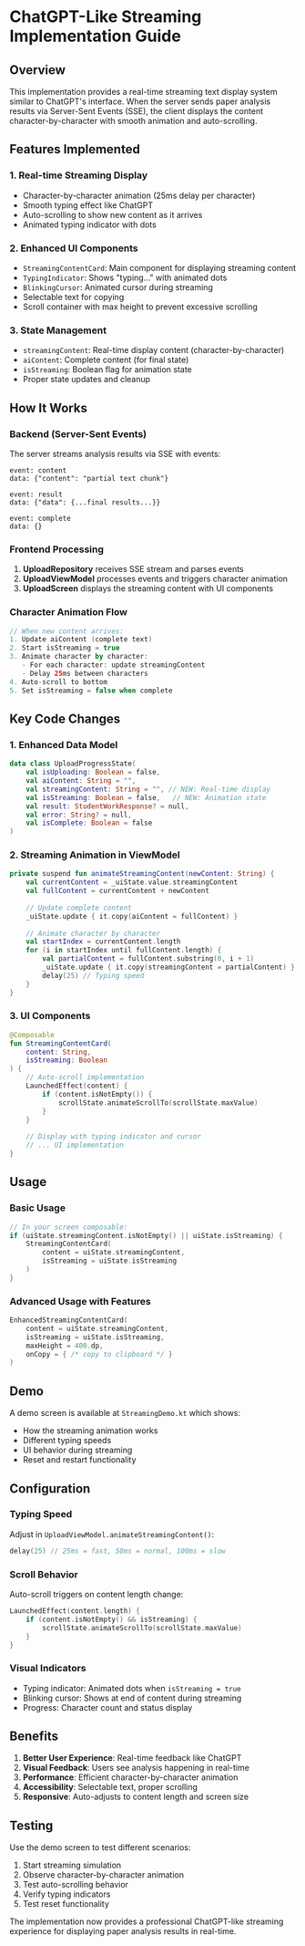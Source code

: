 # ChatGPT-Like Streaming Implementation Guide

## Overview

This implementation provides a real-time streaming text display system similar to ChatGPT's interface. When the server sends paper analysis results via Server-Sent Events (SSE), the client displays the content character-by-character with smooth animation and auto-scrolling.

## Features Implemented

### 1. **Real-time Streaming Display**
- Character-by-character animation (25ms delay per character)
- Smooth typing effect like ChatGPT
- Auto-scrolling to show new content as it arrives
- Animated typing indicator with dots

### 2. **Enhanced UI Components**
- `StreamingContentCard`: Main component for displaying streaming content
- `TypingIndicator`: Shows "typing..." with animated dots
- `BlinkingCursor`: Animated cursor during streaming
- Selectable text for copying
- Scroll container with max height to prevent excessive scrolling

### 3. **State Management**
- `streamingContent`: Real-time display content (character-by-character)
- `aiContent`: Complete content (for final state)
- `isStreaming`: Boolean flag for animation state
- Proper state updates and cleanup

## How It Works

### Backend (Server-Sent Events)
The server streams analysis results via SSE with events:
```
event: content
data: {"content": "partial text chunk"}

event: result
data: {"data": {...final results...}}

event: complete
data: {}
```

### Frontend Processing

1. **UploadRepository** receives SSE stream and parses events
2. **UploadViewModel** processes events and triggers character animation
3. **UploadScreen** displays the streaming content with UI components

### Character Animation Flow

```kotlin
// When new content arrives:
1. Update aiContent (complete text)
2. Start isStreaming = true
3. Animate character by character:
   - For each character: update streamingContent
   - Delay 25ms between characters
4. Auto-scroll to bottom
5. Set isStreaming = false when complete
```

## Key Code Changes

### 1. Enhanced Data Model
```kotlin
data class UploadProgressState(
    val isUploading: Boolean = false,
    val aiContent: String = "",
    val streamingContent: String = "", // NEW: Real-time display
    val isStreaming: Boolean = false,   // NEW: Animation state
    val result: StudentWorkResponse? = null,
    val error: String? = null,
    val isComplete: Boolean = false
)
```

### 2. Streaming Animation in ViewModel
```kotlin
private suspend fun animateStreamingContent(newContent: String) {
    val currentContent = _uiState.value.streamingContent
    val fullContent = currentContent + newContent
    
    // Update complete content
    _uiState.update { it.copy(aiContent = fullContent) }
    
    // Animate character by character
    val startIndex = currentContent.length
    for (i in startIndex until fullContent.length) {
        val partialContent = fullContent.substring(0, i + 1)
        _uiState.update { it.copy(streamingContent = partialContent) }
        delay(25) // Typing speed
    }
}
```

### 3. UI Components
```kotlin
@Composable
fun StreamingContentCard(
    content: String,
    isStreaming: Boolean
) {
    // Auto-scroll implementation
    LaunchedEffect(content) {
        if (content.isNotEmpty()) {
            scrollState.animateScrollTo(scrollState.maxValue)
        }
    }
    
    // Display with typing indicator and cursor
    // ... UI implementation
}
```

## Usage

### Basic Usage
```kotlin
// In your screen composable:
if (uiState.streamingContent.isNotEmpty() || uiState.isStreaming) {
    StreamingContentCard(
        content = uiState.streamingContent,
        isStreaming = uiState.isStreaming
    )
}
```

### Advanced Usage with Features
```kotlin
EnhancedStreamingContentCard(
    content = uiState.streamingContent,
    isStreaming = uiState.isStreaming,
    maxHeight = 400.dp,
    onCopy = { /* copy to clipboard */ }
)
```

## Demo

A demo screen is available at `StreamingDemo.kt` which shows:
- How the streaming animation works
- Different typing speeds
- UI behavior during streaming
- Reset and restart functionality

## Configuration

### Typing Speed
Adjust in `UploadViewModel.animateStreamingContent()`:
```kotlin
delay(25) // 25ms = fast, 50ms = normal, 100ms = slow
```

### Scroll Behavior
Auto-scroll triggers on content length change:
```kotlin
LaunchedEffect(content.length) {
    if (content.isNotEmpty() && isStreaming) {
        scrollState.animateScrollTo(scrollState.maxValue)
    }
}
```

### Visual Indicators
- Typing indicator: Animated dots when `isStreaming = true`
- Blinking cursor: Shows at end of content during streaming
- Progress: Character count and status display

## Benefits

1. **Better User Experience**: Real-time feedback like ChatGPT
2. **Visual Feedback**: Users see analysis happening in real-time
3. **Performance**: Efficient character-by-character animation
4. **Accessibility**: Selectable text, proper scrolling
5. **Responsive**: Auto-adjusts to content length and screen size

## Testing

Use the demo screen to test different scenarios:
1. Start streaming simulation
2. Observe character-by-character animation
3. Test auto-scrolling behavior
4. Verify typing indicators
5. Test reset functionality

The implementation now provides a professional ChatGPT-like streaming experience for displaying paper analysis results in real-time.